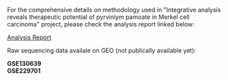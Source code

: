 For the comprehensive details on methodology used in "Integrative analysis reveals therapeutic potential of pyrviniym pamoate in Merkel cell carcinoma" project, please check the analysis report linked below:

[Analysis Report](https://jiawenyang16.github.io/pyrvinium_in_MCC/)


 Raw sequencing data availale on GEO (not publically available yet):

 **GSE130639** <br />
 **GSE229701**
